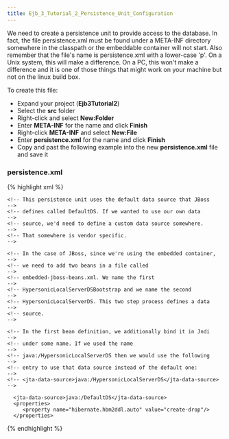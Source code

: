 ```yaml
---
title: Ejb_3_Tutorial_2_Persistence_Unit_Configuration
---
```

We need to create a persistence unit to provide access to the database. In fact, the file persistence.xml must be found under a META-INF directory somewhere in the classpath or the embeddable container will not start. Also remember that the file's name is persistence.xml with a lower-case 'p'. On a Unix system, this will make a difference. On a PC, this won't make a difference and it is one of those things that might work on your machine but not on the linux build box.

To create this file:
* Expand your project (**Ejb3Tutorial2**)
* Select the **src** folder
* Right-click and select **New:Folder**
* Enter **META-INF** for the name and click **Finish**
* Right-click **META-INF** and select **New:File**
* Enter **persistence.xml** for the name and click **Finish**
* Copy and past the following example into the new **persistence.xml** file and save it

### persistence.xml
{% highlight xml %}
<?xml version="1.0" encoding="UTF-8"?>
<persistence>
   <persistence-unit name="custdb">
   
    <!-- This persistence unit uses the default data source that JBoss    -->
    <!-- defines called DefaultDS. If we wanted to use our own data       -->
    <!-- source, we'd need to define a custom data source somewhere.      -->
    <!-- That somewhere is vendor specific.                               -->
    
    <!-- In the case of JBoss, since we're using the embedded container,  -->
    <!-- we need to add two beans in a file called                        -->
    <!-- embedded-jboss-beans.xml. We name the first                      -->
    <!-- HypersonicLocalServerDSBootstrap and we name the second          -->
    <!-- HypersonicLocalServerDS. This two step process defines a data    -->
    <!-- source.                                                          -->
    
    <!-- In the first bean definition, we additionally bind it in Jndi    -->
    <!-- under some name. If we used the name                             -->
    <!-- java:/HypersonicLocalServerDS then we would use the following    -->
    <!-- entry to use that data source instead of the default one:        -->
    <!-- <jta-data-source>java:/HypersonicLocalServerDS</jta-data-source> -->

      <jta-data-source>java:/DefaultDS</jta-data-source>
      <properties>
         <property name="hibernate.hbm2ddl.auto" value="create-drop"/>
      </properties>
   </persistence-unit>
</persistence>
{% endhighlight %}
